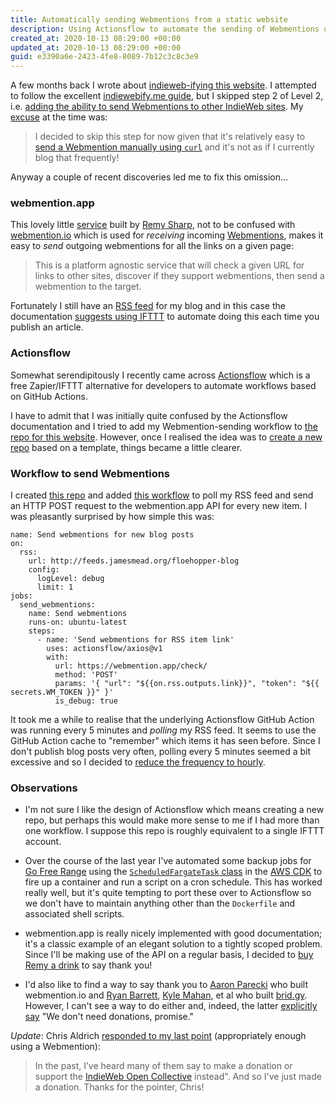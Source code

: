 ```yaml
---
title: Automatically sending Webmentions from a static website
description: Using Actionsflow to automate the sending of Webmentions using webmention.app
created_at: 2020-10-13 08:29:00 +00:00
updated_at: 2020-10-13 08:29:00 +00:00
guid: e3390a6e-2423-4fe8-8089-7b12c3c8c3e9
---
```


A few months back I wrote about [indieweb-ifying this website][]. I attempted to follow the excellent [indiewebify.me guide][], but I skipped step 2 of Level 2, i.e. [adding the ability to send Webmentions to other IndieWeb sites][level2-step2]. My [excuse][level2-step2-excuse] at the time was:

> I decided to skip this step for now given that it's relatively easy to [send a Webmention manually using `curl`][send-webmention-using-curl] and it's not as if I currently blog that frequently!

Anyway a couple of recent discoveries led me to fix this omission...

### webmention.app

This lovely little [service][webmention.app] built by [Remy Sharp][], not to be confused with [webmention.io][] which is used for _receiving_ incoming [Webmentions][], makes it easy to _send_ outgoing webmentions for all the links on a given page:

> This is a platform agnostic service that will check a given URL for links to other sites, discover if they support webmentions, then send a webmention to the target.

Fortunately I still have an [RSS feed][] for my blog and in this case the documentation [suggests using IFTTT][] to automate doing this each time you publish an article.

### Actionsflow

Somewhat serendipitously I recently came across [Actionsflow][] which is a free Zapier/IFTTT alternative for developers to automate workflows based on GitHub Actions.

I have to admit that I was initially quite confused by the Actionsflow documentation and I tried to add my Webmention-sending workflow to [the repo for this website][website-repo]. However, once I realised the idea was to [create a new repo][] based on a template, things became a little clearer.

### Workflow to send Webmentions

I created [this repo][send-webmentions-repo] and added [this workflow][send-webmentions-workflow] to poll my RSS feed and send an HTTP POST request to the webmention.app API for every new item. I was pleasantly surprised by how simple this was:

    name: Send webmentions for new blog posts
    on:
      rss:
        url: http://feeds.jamesmead.org/floehopper-blog
        config:
          logLevel: debug
          limit: 1
    jobs:
      send_webmentions:
        name: Send webmentions
        runs-on: ubuntu-latest
        steps:
          - name: 'Send webmentions for RSS item link'
            uses: actionsflow/axios@v1
            with:
              url: https://webmention.app/check/
              method: 'POST'
              params: '{ "url": "${{on.rss.outputs.link}}", "token": "${{ secrets.WM_TOKEN }}" }'
              is_debug: true

It took me a while to realise that the underlying Actionsflow GitHub Action was running every 5 minutes and _polling_ my RSS feed. It seems to use the GitHub Action cache to "remember" which items it has seen before. Since I don't publish blog posts very often, polling every 5 minutes seemed a bit excessive and so I decided to [reduce the frequency to hourly][reduce-frequency].

### Observations

* I'm not sure I like the design of Actionsflow which means creating a new repo, but perhaps this would make more sense to me if I had more than one workflow. I suppose this repo is roughly equivalent to a single IFTTT account.

* Over the course of the last year I've automated some backup jobs for [Go Free Range][] using the [`ScheduledFargateTask` class][ScheduledFargateTask] in the [AWS CDK][] to fire up a container and run a script on a cron schedule. This has worked really well, but it's quite tempting to port these over to Actionsflow so we don't have to maintain anything other than the `Dockerfile` and associated shell scripts.

* webmention.app is really nicely implemented with good documentation; it's a classic example of an elegant solution to a tightly scoped problem. Since I'll be making use of the API on a regular basis, I decided to [buy Remy a drink][] to say thank you!

* I'd also like to find a way to say thank you to [Aaron Parecki][] who built webmention.io and [Ryan Barrett][], [Kyle Mahan][], et al who built [brid.gy][]. However, I can't see a way to do either and, indeed, the latter [explicitly say][brid.gy-cost] "We don't need donations, promise."

*Update*: Chris Aldrich [responded to my last point][chris-aldrich-reply] (appropriately enough using a Webmention):

> In the past, I’ve heard many of them say to make a donation or support the [IndieWeb Open Collective][] instead". And so I've just made a donation. Thanks for the pointer, Chris!

[indieweb-ifying this website]: https://jamesmead.org/blog/2020-06-27-indieweb-ifying-my-personal-website
[indiewebify.me guide]: https://indiewebify.me/
[level2-step2]: https://indiewebify.me/#send-webmentions
[level2-step2-excuse]: https://jamesmead.org/blog/2020-06-27-indieweb-ifying-my-personal-website#publishing-on-the-indieweb
[send-webmention-using-curl]: https://indieweb.org/webmention-implementation-guide#One-liner_webmentions
[Remy Sharp]: https://remysharp.com/
[webmention.app]: https://webmention.app/
[RSS feed]: http://feeds.jamesmead.org/floehopper-blog
[suggests using IFTTT]: https://webmention.app/docs#using-ifttt-to-trigger-checks
[Actionsflow]: https://actionsflow.github.io/docs/
[website-repo]: https://github.com/floehopper/jamesmead.org
[create a new repo]: https://github.com/actionsflow/actionsflow-workflow-default/generate
[send-webmentions-repo]: https://github.com/floehopper/send-webmentions
[send-webmentions-workflow]: https://github.com/floehopper/send-webmentions/blob/main/workflows/send-webmentions.yml
[reduce-frequency]: https://github.com/floehopper/send-webmentions/commit/eb5a9cb573b1c532c92143b7fb2aed260c5fa552
[webmention.io]: https://webmention.io/
[Webmentions]: https://indieweb.org/Webmention
[ScheduledFargateTask]: https://docs.aws.amazon.com/cdk/api/latest/typescript/api/aws-ecs-patterns/scheduledfargatetask.html#aws_ecs_patterns_ScheduledFargateTask
[Go Free Range]: https://gofreerange.com
[AWS CDK]: https://aws.amazon.com/cdk/
[buy Remy a drink]: paypal.me/rem
[Aaron Parecki]: https://aaronparecki.com/
[brid.gy]: https://brid.gy/
[brid.gy-cost]: https://brid.gy/about#cost
[Ryan Barrett]: https://snarfed.org/
[Kyle Mahan]: https://kylewm.com/
[IndieWeb Open Collective]: https://opencollective.com/indieweb
[chris-aldrich-reply]: https://boffosocko.com/2020/10/13/55778725/
